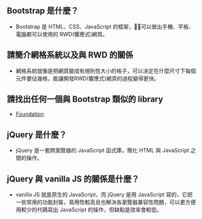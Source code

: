 ## Bootstrap 是什麼？

- Bootstrap 是 HTML、CSS、JavaScript 的框架，可以做出手機、平板、電腦都可以使用的 RWD(響應式)網頁。

## 請簡介網格系統以及與 RWD 的關係

- 網格系統就像是把網頁變成有規則性大小的格子，可以決定在什麼尺寸下每個元件要佔幾格，能讓開發RWD(響應式)網頁的過程變得更快。

## 請找出任何一個與 Bootstrap 類似的 library

- [Foundation](https://foundation.zurb.com/)

## jQuery 是什麼？

- jQuery 是一套跨瀏覽器的 JavaScript 函式庫，簡化 HTML 與 JavaScript 之間的操作。

## jQuery 與 vanilla JS 的關係是什麼？

- vanilla JS 就是原生的 JavaScript，而 jQuery 是用 JavaScript 寫的，它把一些常用的功能封裝，易用性較高且也解決各瀏覽器兼容性問題，可以更方便用較少的代碼寫出 JavaScript 的操作，但缺點是效率會較低。
